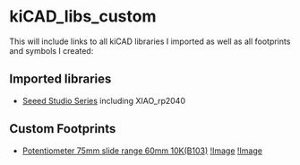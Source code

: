# kiCAD_libs_custom

This will include links to all kiCAD libraries I imported as well as all footprints and symbols I created:

## Imported libraries

 - [Seeed Studio Series](https://github.com/Seeed-Studio/OPL_Kicad_Library) including XIAO_rp2040


## Custom Footprints

 - [Potentiometer 75mm slide range 60mm 10K(B103)](https://de.aliexpress.com/item/1005005032811114.html?spm=a2g0o.productlist.main.19.4c3a160dXWz9HI&algo_pvid=52653e6e-63ab-4ce3-b92d-094599129299&algo_exp_id=52653e6e-63ab-4ce3-b92d-094599129299-18&pdp_ext_f=%7B%22order%22%3A%2216%22%2C%22eval%22%3A%221%22%2C%22fromPage%22%3A%22search%22%7D&pdp_npi=6%40dis%21EUR%214.49%214.49%21%21%215.14%215.14%21%40211b807017595784705034699e49f1%2112000031397959600%21sea%21DE%216126981087%21X%211%210%21n_tag%3A-29919%3Bd%3A46f825b0%3Bm03_new_user%3A-29895&curPageLogUid=0uHXtvvMcI0N&utparam-url=scene%3Asearch%7Cquery_from%3A%7Cx_object_id%3A1005005032811114%7C_p_origin_prod%3A)
 [!Image](images/poti_slide_75_photo.png)
 [!Image](images/poti_slide_75_schematic.png)

